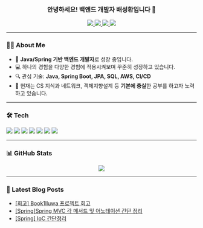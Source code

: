 <h3 align="center">안녕하세요! 백엔드 개발자 배성환입니다 👋</h3>

<p align="center">
  <a href="mailto:bsh00611@gmail.com">
    <img src="https://img.shields.io/badge/-bsh00611@gmail.com-red?style=flat&logo=gmail&logoColor=white&label=" />
  </a>
  <a href="https://pear-c.tistory.com/">
    <img src="https://img.shields.io/badge/Blog-Tistory-orange?style=flat-square" />
  </a>
  <a href="https://pear-c.pages.dev/">
    <img src="https://img.shields.io/badge/Obsidian-7e57c2?style=flat&logo=obsidian&logoColor=white" />
  <a>
  <a href="https://www.acmicpc.net/user/zxcv9676">
    <img src="http://mazassumnida.wtf/api/mini/generate_badge?boj=zxcv9676" />
  </a>
</p>

---

### 🧑‍💻 About Me

- 🌱 **Java/Spring 기반 백엔드 개발자**로 성장 중입니다.  
- 💻 하나의 경험을 다양한 경험에 적용시켜보며 꾸준히 성장하고 있습니다.
- 🔍 관심 기술: **Java, Spring Boot, JPA, SQL, AWS, CI/CD**  
- 📘 현재는 CS 지식과 네트워크, 객체지향설계 등 **기본에 충실**한 공부를 하고자 노력하고 있습니다.

---

### 🛠 Tech

<p>
  <img src="https://img.shields.io/badge/Java-007396?style=flat&logo=openjdk&logoColor=white"/>
  <img src="https://img.shields.io/badge/Spring-6DB33F?style=flat&logo=Spring&logoColor=white"/>
  <img src="https://img.shields.io/badge/Spring Boot-6DB33F?style=flat&logo=springboot&logoColor=white"/>
  <img src="https://img.shields.io/badge/JPA-59666C?style=flat&logo=hibernate&logoColor=white"/>
  <img src="https://img.shields.io/badge/MySQL-4479A1?style=flat&logo=MySQL&logoColor=white"/>
  <img src="https://img.shields.io/badge/PostgreSQL-4169E1?style=flat&logo=postgresql&logoColor=white"/>
  <img src="https://img.shields.io/badge/AWS-232F3E?style=flat&logo=amazonaws&logoColor=white"/>
</p>

---

### 📊 GitHub Stats

<p align="center">
  <img src="https://github-readme-stats.vercel.app/api?username=pear-c&show_icons=true&theme=default" />
</p>

---

### 📝 Latest Blog Posts

<ul><li><a href='https://pear-c.tistory.com/125' target='_blank'>[회고] Book1lluwa 프로젝트 회고</a></li><li><a href='https://pear-c.tistory.com/124' target='_blank'>[Spring]Spring MVC 각 메서드 및 어노테이션 간단 정리</a></li><li><a href='https://pear-c.tistory.com/122' target='_blank'>[Spring] IoC 간단정리</a></li></ul>
